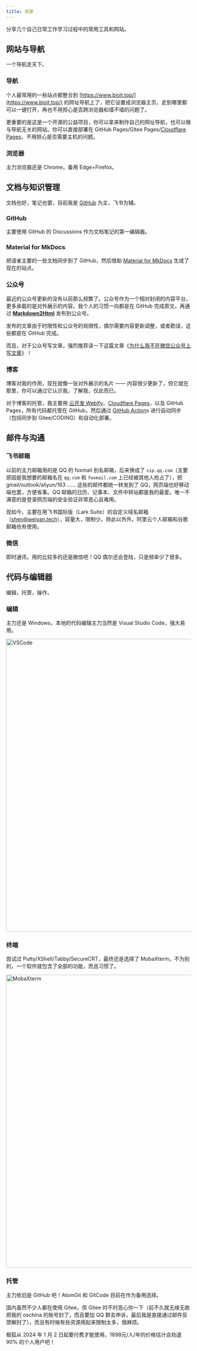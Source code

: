 ```yaml
---
title: 资源
---
```


分享几个自己日常工作学习过程中的常用工具和网站。

## 网站与导航

一个导航走天下。

### 导航

个人最常用的一些站点都整合到 [https://www.bioit.top/](https://www.bioit.top/) 的网址导航上了，把它设置成浏览器主页，走到哪里都可以一键打开，再也不用担心是否跨浏览器和墙不墙的问题了。

更重要的是这是一个开源的公益项目，你可以拿来制作自己的网址导航，也可以做与导航无关的网站。你可以直接部署在 GitHub Pages/Gitee Pages/[Cloudflare Pages](https://pages.cloudflare.com/)，不用担心是否需要主机的问题。

### 浏览器

主力浏览器还是 Chrome，备用 Edge+Firefox。

## 文档与知识管理

文档也好，笔记也罢，目前我是 [GitHub](https://github.com/shenweiyan) 为主，飞书为辅。

### GitHub

主要使用 GitHub 的 Discussions 作为文档笔记的第一编辑器。

### Material for MkDocs

把语雀主要的一些文档同步到了 GitHub，然后借助 [Material for MkDocs](https://www.weiyan.cc/) 生成了现在的站点。

### 公众号

最近的公众号更新的没有以前那么频繁了。公众号作为一个相对封闭的内容平台，更多承载的是对外展示的内容，我个人的习惯一向都是在 GitHub 完成原文，再通过 [**Markdown2Html**](https://md.bioitee.com/) 发布到公众号。

发布的文章由于时限性和公众号的局限性，偶尔需要内容更新调整，或者勘误，这些都是在 GitHub 完成。

而且，对于公众号写文章，强烈推荐读一下这篇文章《[为什么我不在微信公众号上写文章](https://www.yuque.com/shenweiyan/articles/qw325a?view=doc_embed)》！

### 博客

博客对我的作用，现在就像一张对外展示的名片 —— 内容很少更新了，但它就在那里，你可以通过它认识我，了解我，仅此而已。

对于博客的托管，我主要用 [云开发 Webify](https://webify.cloudbase.net/)、[Cloudflare Pages](https://pages.cloudflare.com/)，以及 GitHub Pages，所有代码都托管在 GitHub，然后通过 [GitHub Action](https://github.com/actions)s 进行自动同步（包括同步到 Gitee/CODING）和自动化部署。


## 邮件与沟通

### 飞书邮箱

以前的主力邮箱用的是 QQ 的 foxmail 别名邮箱，后来换成了 `vip.qq.com`（主要原因是我想要的邮箱名在 `qq.com` 和 `foxmail.com` 上已经被其他人抢占了），把 gmail/outlook/aliyun/163 ...... 这些的邮件都统一转发到了 QQ，网页端也好移动端也罢，方便省事。QQ 邮箱的日历、记事本、文件中转站都是我的最爱。唯一不满意的是登录网页端的安全验证非常恶心且难用。

现如今，主要在用飞书国际版（Lark Suite）的自定义域名邮箱（<shen@weiyan.tech>），容量大，限制少。除此以外外，阿里云个人邮箱和谷歌邮箱也有使用。

### 微信

即时通讯，用的比较多的还是微信吧！QQ 偶尔还会登陆，只是频率少了很多。

## 代码与编辑器

编辑，托管，操作。

### 编辑

主力还是 Windows，本地的代码编辑主力当然是 Visual Studio Code，强大易用。

<img src="https://kg.weiyan.cc/0000/img/vscode-mac-2x-v2.webp" width=800 alt="VSCode">


### 终端

尝试过 Putty/XShell/Tabby/SecureCRT，最终还是选择了 MobaXterm，不为别的，一个软件就包含了全部的功能，而且习惯了。

<img src="https://kg.weiyan.cc/0000/img/mobaxterm.webp" width=800 alt="MobaXterm">

### 托管

主力依旧是 GitHub 吧！AtomGit 和 GitCode 目前在作为备用选择。

国内虽然不少人都在使用 Gitee，但 Gitee 时不时恶心你一下（前不久就无缘无故把我的 oschina 的账号封了，而且要加 QQ 群去申诉，最后我是直接通过邮件反馈解封了），而且有时候有些资源用起来限制太多，很麻烦。

极狐从 2024 年 1 月 2 日起要付费才能使用，1898元/人/年的价格估计会劝退 90% 的个人用户吧！

